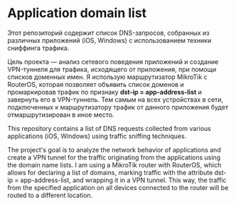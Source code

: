 # Application domain list

Этот репозиторий содержит список DNS-запросов, собранных из различных приложений (iOS, Windows) с использованием техники сниффинга трафика.

Цель проекта — анализ сетевого поведения приложений и создание VPN-туннеля для трафика, исходящего от приложения, при помощи списков доменных имен.
Я использую маршрутизатор MikroTik с RouterOS, которая позволяет объявить список доменов и промаркировав трафик по признаку **dst-ip = app-address-list** и завернуть его в VPN-туннель.
Тем самым на всех устройствах в сети, подключенных к маршрутизатору трафик от данного приложения будет отмаршрутизирован в иное место.

This repository contains a list of DNS requests collected from various applications (iOS, Windows) using traffic sniffing techniques.

The project's goal is to analyze the network behavior of applications and create a VPN tunnel for the traffic originating from the applications using the domain name lists.
I am using a MikroTik router with RouterOS, which allows for declaring a list of domains, marking traffic with the attribute dst-ip = app-address-list, and wrapping it in a VPN tunnel.
This way, the traffic from the specified application on all devices connected to the router will be routed to a different location.
